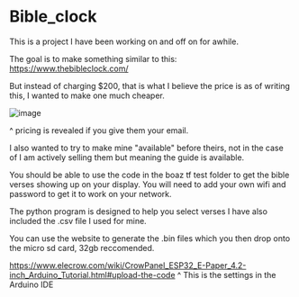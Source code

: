 # Bible_clock

This is a project I have been working on and off on for awhile.

The goal is to make something similar to this: https://www.thebibleclock.com/

But instead of charging $200, that is what I believe the price is as of writing this, I wanted to make one much cheaper.

![image](https://github.com/user-attachments/assets/e1512bc1-f9e2-4828-8041-c070e58c6b9f)

^ pricing is revealed if you give them your email.

I also wanted to try to make mine "available" before theirs, not in the case of I am actively selling them but meaning the guide is available.

You should be able to use the code in the boaz tf test folder to get the bible verses showing up on your display. You will need to add your own wifi and password to get it to work on your network.

The python program is designed to help you select verses I have also included the .csv file I used for mine.

You can use the website to generate the .bin files which you then drop onto the micro sd card, 32gb reccomended.



https://www.elecrow.com/wiki/CrowPanel_ESP32_E-Paper_4.2-inch_Arduino_Tutorial.html#upload-the-code
^ This is the settings in the Arduino IDE
